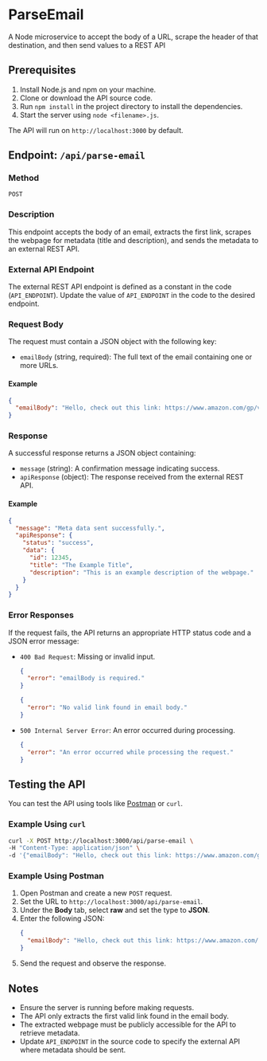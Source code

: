 # ParseEmail
A Node microservice to accept the body of a URL, scrape the header of that destination, and then send values to a REST API

## Prerequisites

1. Install Node.js and npm on your machine.
2. Clone or download the API source code.
3. Run `npm install` in the project directory to install the dependencies.
4. Start the server using `node <filename>.js`.

The API will run on `http://localhost:3000` by default.

## Endpoint: `/api/parse-email`

### Method
`POST`

### Description
This endpoint accepts the body of an email, extracts the first link, scrapes the webpage for metadata (title and description), and sends the metadata to an external REST API.

### External API Endpoint
The external REST API endpoint is defined as a constant in the code (`API_ENDPOINT`). Update the value of `API_ENDPOINT` in the code to the desired endpoint.

### Request Body
The request must contain a JSON object with the following key:

- `emailBody` (string, required): The full text of the email containing one or more URLs.

#### Example
```json
{
  "emailBody": "Hello, check out this link: https://www.amazon.com/gp/video/detail/B0CH99VGR8/ref=atv_dp_share_cu_r"
}
```

### Response
A successful response returns a JSON object containing:

- `message` (string): A confirmation message indicating success.
- `apiResponse` (object): The response received from the external REST API.

#### Example
```json
{
  "message": "Meta data sent successfully.",
  "apiResponse": {
    "status": "success",
    "data": {
      "id": 12345,
      "title": "The Example Title",
      "description": "This is an example description of the webpage."
    }
  }
}
```

### Error Responses
If the request fails, the API returns an appropriate HTTP status code and a JSON error message:

- `400 Bad Request`: Missing or invalid input.
  ```json
  {
    "error": "emailBody is required."
  }
  ```
  ```json
  {
    "error": "No valid link found in email body."
  }
  ```

- `500 Internal Server Error`: An error occurred during processing.
  ```json
  {
    "error": "An error occurred while processing the request."
  }
  ```

## Testing the API
You can test the API using tools like [Postman](https://www.postman.com/) or `curl`.

### Example Using `curl`
```bash
curl -X POST http://localhost:3000/api/parse-email \
-H "Content-Type: application/json" \
-d '{"emailBody": "Hello, check out this link: https://www.amazon.com/gp/video/detail/B0CH99VGR8/ref=atv_dp_share_cu_r"}'
```

### Example Using Postman
1. Open Postman and create a new `POST` request.
2. Set the URL to `http://localhost:3000/api/parse-email`.
3. Under the **Body** tab, select **raw** and set the type to **JSON**.
4. Enter the following JSON:
   ```json
   {
     "emailBody": "Hello, check out this link: https://www.amazon.com/gp/video/detail/B0CH99VGR8/ref=atv_dp_share_cu_r"
   }
   ```
5. Send the request and observe the response.

## Notes
- Ensure the server is running before making requests.
- The API only extracts the first valid link found in the email body.
- The extracted webpage must be publicly accessible for the API to retrieve metadata.
- Update `API_ENDPOINT` in the source code to specify the external API where metadata should be sent.

